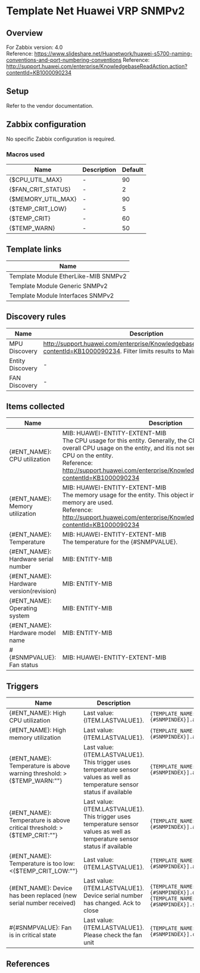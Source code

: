 
# Template Net Huawei VRP SNMPv2

## Overview

For Zabbix version: 4.0  
Reference: https://www.slideshare.net/Huanetwork/huawei-s5700-naming-conventions-and-port-numbering-conventions
Reference: http://support.huawei.com/enterprise/KnowledgebaseReadAction.action?contentId=KB1000090234

## Setup

Refer to the vendor documentation.

## Zabbix configuration

No specific Zabbix configuration is required.

### Macros used

|Name|Description|Default|
|----|-----------|-------|
|{$CPU_UTIL_MAX}|-|90|
|{$FAN_CRIT_STATUS}|-|2|
|{$MEMORY_UTIL_MAX}|-|90|
|{$TEMP_CRIT_LOW}|-|5|
|{$TEMP_CRIT}|-|60|
|{$TEMP_WARN}|-|50|

## Template links

|Name|
|----|
|Template Module EtherLike-MIB SNMPv2|
|Template Module Generic SNMPv2|
|Template Module Interfaces SNMPv2|

## Discovery rules

|Name|Description|Type|
|----|-----------|----|
|MPU Discovery|http://support.huawei.com/enterprise/KnowledgebaseReadAction.action?contentId=KB1000090234. Filter limits results to Main Processing Units|SNMP|
|Entity Discovery|-|SNMP|
|FAN Discovery|-|SNMP|

## Items collected

|Name|Description|Type|
|----|-----------|----|
|{#ENT_NAME}: CPU utilization|MIB: HUAWEI-ENTITY-EXTENT-MIB</br>The CPU usage for this entity. Generally, the CPU usage will calculate the overall CPU usage on the entity, and itis not sensible with the number of CPU on the entity.</br>Reference: http://support.huawei.com/enterprise/KnowledgebaseReadAction.action?contentId=KB1000090234|SNMP|
|{#ENT_NAME}: Memory utilization|MIB: HUAWEI-ENTITY-EXTENT-MIB</br>The memory usage for the entity. This object indicates what percent of memory are used.</br>Reference: http://support.huawei.com/enterprise/KnowledgebaseReadAction.action?contentId=KB1000090234|SNMP|
|{#ENT_NAME}: Temperature|MIB: HUAWEI-ENTITY-EXTENT-MIB</br>The temperature for the {#SNMPVALUE}.|SNMP|
|{#ENT_NAME}: Hardware serial number|MIB: ENTITY-MIB</br>|SNMP|
|{#ENT_NAME}: Hardware version(revision)|MIB: ENTITY-MIB</br>|SNMP|
|{#ENT_NAME}: Operating system|MIB: ENTITY-MIB</br>|SNMP|
|{#ENT_NAME}: Hardware model name|MIB: ENTITY-MIB</br>|SNMP|
|#{#SNMPVALUE}: Fan status|MIB: HUAWEI-ENTITY-EXTENT-MIB</br>|SNMP|


## Triggers

|Name|Description|Expression|Severity|
|----|-----------|----|----|
|{#ENT_NAME}: High CPU utilization|Last value: {ITEM.LASTVALUE1}.|`{TEMPLATE_NAME:system.cpu.util[hwEntityCpuUsage.{#SNMPINDEX}].avg(5m)}>{$CPU_UTIL_MAX}`|AVERAGE|
|{#ENT_NAME}: High memory utilization|Last value: {ITEM.LASTVALUE1}.|`{TEMPLATE_NAME:vm.memory.pused[hwEntityMemUsage.{#SNMPINDEX}].avg(5m)}>{$MEMORY_UTIL_MAX}`|AVERAGE|
|{#ENT_NAME}: Temperature is above warning threshold: >{$TEMP_WARN:""}|Last value: {ITEM.LASTVALUE1}.</br>This trigger uses temperature sensor values as well as temperature sensor status if available|`{TEMPLATE_NAME:sensor.temp.value[hwEntityTemperature.{#SNMPINDEX}].avg(5m)}>{$TEMP_WARN:""}`|WARNING|
|{#ENT_NAME}: Temperature is above critical threshold: >{$TEMP_CRIT:""}|Last value: {ITEM.LASTVALUE1}.</br>This trigger uses temperature sensor values as well as temperature sensor status if available|`{TEMPLATE_NAME:sensor.temp.value[hwEntityTemperature.{#SNMPINDEX}].avg(5m)}>{$TEMP_CRIT:""}`|HIGH|
|{#ENT_NAME}: Temperature is too low: <{$TEMP_CRIT_LOW:""}|Last value: {ITEM.LASTVALUE1}.|`{TEMPLATE_NAME:sensor.temp.value[hwEntityTemperature.{#SNMPINDEX}].avg(5m)}<{$TEMP_CRIT_LOW:""}`|AVERAGE|
|{#ENT_NAME}: Device has been replaced (new serial number received)|Last value: {ITEM.LASTVALUE1}.</br>Device serial number has changed. Ack to close|`{TEMPLATE_NAME:system.hw.serialnumber[entPhysicalSerialNum.{#SNMPINDEX}].diff()}=1 and {TEMPLATE_NAME:system.hw.serialnumber[entPhysicalSerialNum.{#SNMPINDEX}].strlen()}>0`|INFO|
|#{#SNMPVALUE}: Fan is in critical state|Last value: {ITEM.LASTVALUE1}.</br>Please check the fan unit|`{TEMPLATE_NAME:sensor.fan.status[hwEntityFanState.{#SNMPINDEX}].count(#1,{$FAN_CRIT_STATUS},eq)}=1`|AVERAGE|

## References

